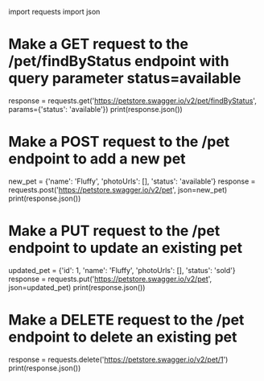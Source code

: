 import requests
import json

# Make a GET request to the /pet/findByStatus endpoint with query parameter status=available
response = requests.get('https://petstore.swagger.io/v2/pet/findByStatus', params={'status': 'available'})
print(response.json())

# Make a POST request to the /pet endpoint to add a new pet
new_pet = {'name': 'Fluffy', 'photoUrls': [], 'status': 'available'}
response = requests.post('https://petstore.swagger.io/v2/pet', json=new_pet)
print(response.json())

# Make a PUT request to the /pet endpoint to update an existing pet
updated_pet = {'id': 1, 'name': 'Fluffy', 'photoUrls': [], 'status': 'sold'}
response = requests.put('https://petstore.swagger.io/v2/pet', json=updated_pet)
print(response.json())

# Make a DELETE request to the /pet endpoint to delete an existing pet
response = requests.delete('https://petstore.swagger.io/v2/pet/1')
print(response.json())
